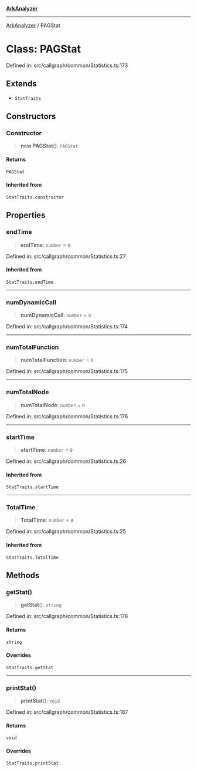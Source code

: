 [**ArkAnalyzer**](../README.md)

***

[ArkAnalyzer](../globals.md) / PAGStat

# Class: PAGStat

Defined in: src/callgraph/common/Statistics.ts:173

## Extends

- `StatTraits`

## Constructors

### Constructor

> **new PAGStat**(): `PAGStat`

#### Returns

`PAGStat`

#### Inherited from

`StatTraits.constructor`

## Properties

### endTime

> **endTime**: `number` = `0`

Defined in: src/callgraph/common/Statistics.ts:27

#### Inherited from

`StatTraits.endTime`

***

### numDynamicCall

> **numDynamicCall**: `number` = `0`

Defined in: src/callgraph/common/Statistics.ts:174

***

### numTotalFunction

> **numTotalFunction**: `number` = `0`

Defined in: src/callgraph/common/Statistics.ts:175

***

### numTotalNode

> **numTotalNode**: `number` = `0`

Defined in: src/callgraph/common/Statistics.ts:176

***

### startTime

> **startTime**: `number` = `0`

Defined in: src/callgraph/common/Statistics.ts:26

#### Inherited from

`StatTraits.startTime`

***

### TotalTime

> **TotalTime**: `number` = `0`

Defined in: src/callgraph/common/Statistics.ts:25

#### Inherited from

`StatTraits.TotalTime`

## Methods

### getStat()

> **getStat**(): `string`

Defined in: src/callgraph/common/Statistics.ts:178

#### Returns

`string`

#### Overrides

`StatTraits.getStat`

***

### printStat()

> **printStat**(): `void`

Defined in: src/callgraph/common/Statistics.ts:187

#### Returns

`void`

#### Overrides

`StatTraits.printStat`

